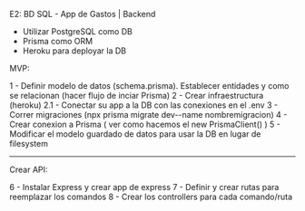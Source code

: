 E2: BD SQL - App de Gastos | Backend

- Utilizar PostgreSQL como DB
- Prisma como ORM
- Heroku para deployar la DB

MVP:

1 - Definir modelo de datos (schema.prisma). Establecer entidades y como se relacionan (hacer flujo de inciar Prisma)
2 - Crear infraestructura (heroku)
   2.1 - Conectar su app a la DB con las conexiones en el .env
3 - Correr migraciones (npx prisma migrate dev--name nombremigracion)
4 - Crear conexion a Prisma ( ver como hacemos el new PrismaClient() )
5 - Modificar el modelo guardado de datos para usar la DB en lugar de filesystem

------------------------------------------------------------------------------------------------------------------------

Crear API:

6 - Instalar Express y crear app de express
7 - Definir y crear rutas para reemplazar los comandos
8 - Crear los controllers para cada comando/ruta 